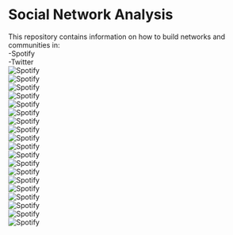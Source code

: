 # Social Network Analysis

This repository contains information on how to build networks and communities in:<br/>
-Spotify<br/>
-Twitter<br/>
![Spotify](https://github.com/josedsj/img/blob/main/Music%20Connects%20Presentation-1.png?raw=true)<br/>
![Spotify](https://github.com/josedsj/img/blob/main/Music%20Connects%20Presentation-2.png?raw=true)<br/>
![Spotify](https://github.com/josedsj/img/blob/main/Music%20Connects%20Presentation-3.png?raw=true)<br/>
![Spotify](https://github.com/josedsj/img/blob/main/Music%20Connects%20Presentation-4.png?raw=true)<br/>
![Spotify](https://github.com/josedsj/img/blob/main/Music%20Connects%20Presentation-5.png?raw=true)<br/>
![Spotify](https://github.com/josedsj/img/blob/main/Music%20Connects%20Presentation-6.png?raw=true)<br/>
![Spotify](https://github.com/josedsj/img/blob/main/Music%20Connects%20Presentation-7.png?raw=true)<br/>
![Spotify](https://github.com/josedsj/img/blob/main/Music%20Connects%20Presentation-8.png?raw=true)<br/>
![Spotify](https://github.com/josedsj/img/blob/main/Music%20Connects%20Presentation-9.png?raw=true)<br/>
![Spotify](https://github.com/josedsj/img/blob/main/Music%20Connects%20Presentation-10.png?raw=true)<br/>
![Spotify](https://github.com/josedsj/img/blob/main/Music%20Connects%20Presentation-11.png?raw=true)<br/>
![Spotify](https://github.com/josedsj/img/blob/main/Music%20Connects%20Presentation-12.png?raw=true)<br/>
![Spotify](https://github.com/josedsj/img/blob/main/Music%20Connects%20Presentation-13.png?raw=true)<br/>
![Spotify](https://github.com/josedsj/img/blob/main/Music%20Connects%20Presentation-14.png?raw=true)<br/>
![Spotify](https://github.com/josedsj/img/blob/main/Music%20Connects%20Presentation-15.png?raw=true)<br/>
![Spotify](https://github.com/josedsj/img/blob/main/Music%20Connects%20Presentation-16.png?raw=true)<br/>
![Spotify](https://github.com/josedsj/img/blob/main/Music%20Connects%20Presentation-17.png?raw=true)<br/>
![Spotify](https://github.com/josedsj/img/blob/main/Music%20Connects%20Presentation-18.png?raw=true)<br/>
![Spotify](https://github.com/josedsj/img/blob/main/Music%20Connects%20Presentation-19.png?raw=true)<br/>

